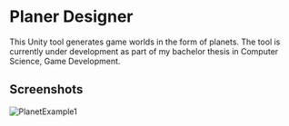 
# Planer Designer

This Unity tool generates game worlds in the form of planets. The tool is currently under development as part of my bachelor thesis in Computer Science, Game Development.

## Screenshots

![PlanetExample1](Images/Planet_example_3.jpg)
